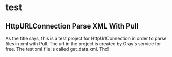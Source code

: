 # test

## HttpURLConnection Parse XML With Pull

As the title says, this is a test project for HttpUrlConnection in order to parse files in xml with Pull.
The url in the project is created by Oray's service for free.
The test xml file is called get_data.xml.
Thx!
